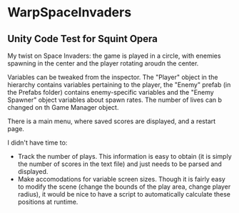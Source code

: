 # WarpSpaceInvaders
## Unity Code Test for Squint Opera ##

My twist on Space Invaders: the game is played in a circle, with enemies spawning in the center and the player rotating aroudn the center.

Variables can be tweaked from the inspector. The "Player" object in the hierarchy contains variables pertaining to the player, the "Enemy" prefab (in the Prefabs folder) contains enemy-specific variables and the "Enemy Spawner" object variables about spawn rates. The number of lives can b changed on th Game Manager object.

There is a main menu, where saved scores are displayed, and a restart page.

I didn't have time to: 
- Track the number of plays. This information is easy to obtain (it is simply the number of scores in the text file) and just needs to be parsed and displayed.
- Make accomodations for variable screen sizes. Though it is fairly easy to modify the scene (change the bounds of the play area, change player radius), it would be nice to have a script to automatically calculate these positions at runtime.
